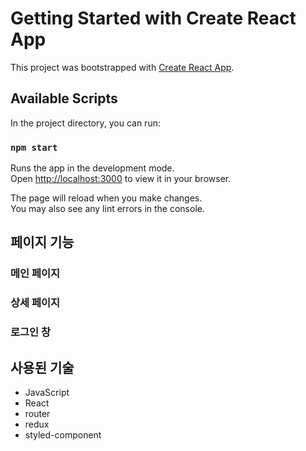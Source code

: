 # Getting Started with Create React App

This project was bootstrapped with [Create React App](https://github.com/facebook/create-react-app).

## Available Scripts

In the project directory, you can run:

### `npm start`

Runs the app in the development mode.\
Open [http://localhost:3000](http://localhost:3000) to view it in your browser.

The page will reload when you make changes.\
You may also see any lint errors in the console.

## 페이지 기능

### 메인 페이지



### 상세 페이지


### 로그인 창



## 사용된 기술

* JavaScript
* React
* router
* redux
* styled-component
